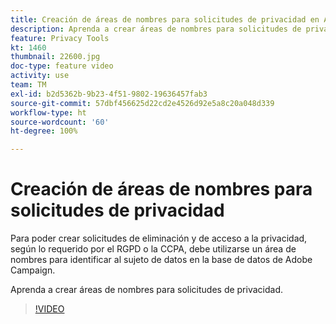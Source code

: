 ```yaml
---
title: Creación de áreas de nombres para solicitudes de privacidad en Adobe Campaign Standard (ACS)
description: Aprenda a crear áreas de nombres para solicitudes de privacidad.
feature: Privacy Tools
kt: 1460
thumbnail: 22600.jpg
doc-type: feature video
activity: use
team: TM
exl-id: b2d5362b-9b23-4f51-9802-19636457fab3
source-git-commit: 57dbf456625d22cd2e4526d92e5a8c20a048d339
workflow-type: ht
source-wordcount: '60'
ht-degree: 100%

---
```


# Creación de áreas de nombres para solicitudes de privacidad

Para poder crear solicitudes de eliminación y de acceso a la privacidad, según lo requerido por el RGPD o la CCPA, debe utilizarse un área de nombres para identificar al sujeto de datos en la base de datos de Adobe Campaign.

Aprenda a crear áreas de nombres para solicitudes de privacidad.

>[!VIDEO](https://video.tv.adobe.com/v/22600?quality=12)
